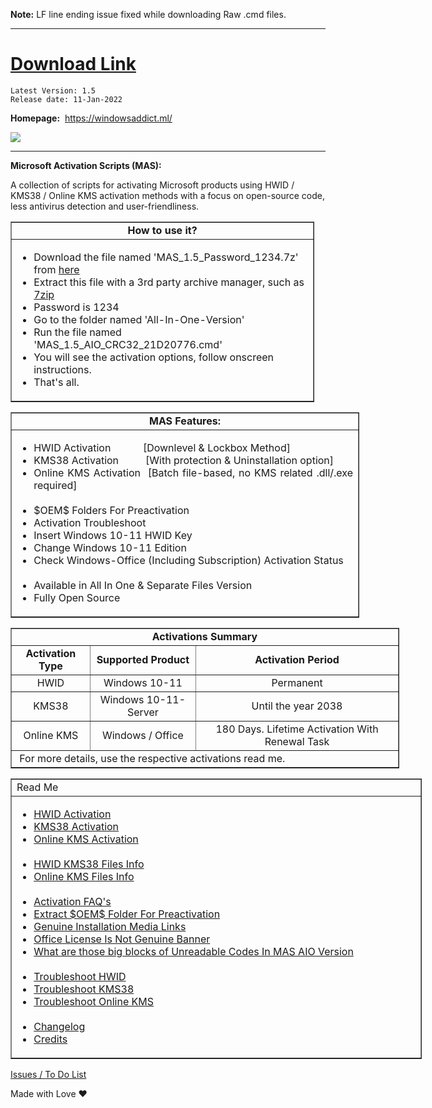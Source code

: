    **Note:** LF line ending issue fixed while downloading Raw .cmd files.
   <hr />
   
  # **[Download Link](https://github.com/massgravel/Microsoft-Activation-Scripts/releases)** <br/>

    Latest Version: 1.5
    Release date: 11-Jan-2022

   **Homepage:**&nbsp; https://windowsaddict.ml/ <br/>

   <a href="https://discord.gg/gjJEfq7ux8">
  <img src="https://discordapp.com/api/guilds/746721520931569757/widget.png?style=banner3" />
</a>

<hr />

  **Microsoft Activation Scripts (MAS):**

   A collection of scripts for activating Microsoft products using HWID / KMS38 / Online KMS activation methods 
   with a focus on open-source code, less antivirus detection and user-friendliness.

 
 <table border="1" cellpadding="1" cellspacing="0" style="width:486px">
	<tbody>
		<tr>
			<td style="text-align:center; width:478px"><strong>How to use it?</strong></td>
		</tr>
		<tr>
			<td style="width:478px">
			<ul>
				<li>Download the file named &#39;MAS_1.5_Password_1234.7z&#39; from <a href="https://github.com/massgravel/Microsoft-Activation-Scripts/releases" target="_blank">here</a></li>
				<li>Extract this file with a 3rd party archive manager, such as <a href="https://www.7-zip.org/download.html" target="_blank">7zip</a></li>
				<li>Password is<strong> </strong>1234</li>
				<li>Go to the folder named &#39;All-In-One-Version&#39;</li>
				<li>Run the file named &#39;MAS_1.5_AIO_CRC32_21D20776.cmd&#39;</li>
				<li>You will see the activation options, follow onscreen instructions.</li>
				<li>That&#39;s all.</li>
			</ul>
			</td>
		</tr>
	</tbody>
</table>

<table border="1" cellpadding="1" cellspacing="0" style="width:558px">
	<tbody>
		<tr>
			<td style="text-align:center; width:550px"><strong>MAS Features:</strong></td>
		</tr>
		<tr>
			<td style="width:550px">
			<ul>
				<li style="text-align:justify">HWID Activation&nbsp; &nbsp; &nbsp; &nbsp; &nbsp; &nbsp; [Downlevel &amp; Lockbox Method]</li>
				<li style="text-align:justify">KMS38 Activation&nbsp; &nbsp; &nbsp; &nbsp; &nbsp; [With protection &amp; Uninstallation option]</li>
				<li style="text-align:justify">Online KMS Activation&nbsp; [Batch file-based, no KMS related .dll/.exe required]<br />
				&nbsp;</li>
				<li style="text-align:justify">$OEM$ Folders For Preactivation</li>
				<li style="text-align:justify">Activation Troubleshoot</li>
				<li style="text-align:justify">Insert Windows 10-11 HWID Key</li>
				<li style="text-align:justify">Change Windows 10-11 Edition</li>
				<li style="text-align:justify">Check Windows-Office (Including Subscription) Activation Status<br />
				&nbsp;</li>
				<li style="text-align:justify">Available in All In One &amp; Separate Files Version</li>
				<li style="text-align:justify">Fully Open Source</li>
			</ul>
			</td>
		</tr>
	</tbody>
</table>



<table border="1" cellpadding="1" cellspacing="0" style="width:622px">
	<tbody>
		<tr>
			<td colspan="3" style="text-align:center; width:614px"><strong>Activations Summary</strong></td>
		</tr>
		<tr>
			<td style="text-align:center; width:112px"><strong>Activation Type</strong></td>
			<td style="text-align:center; width:160px"><strong>Supported Product</strong></td>
			<td style="text-align:center; width:332px"><strong>Activation Period</strong></td>
		</tr>
		<tr>
			<td style="text-align:center; width:112px">HWID</td>
			<td style="text-align:center; width:160px">Windows 10-11</td>
			<td style="text-align:center; width:332px">Permanent</td>
		</tr>
		<tr>
			<td style="text-align:center; width:112px">KMS38</td>
			<td style="text-align:center; width:160px">Windows 10-11-Server</td>
			<td style="text-align:center; width:332px">Until the year 2038</td>
		</tr>
		<tr>
			<td style="text-align:center; width:112px">Online KMS</td>
			<td style="text-align:center; width:160px">Windows / Office</td>
			<td style="text-align:center; width:332px">180 Days. Lifetime Activation With Renewal Task</td>
		</tr>
		<tr>
			<td colspan="3" style="width:614px">&nbsp;For more details, use the respective activations read me.</td>
		</tr>
	</tbody>
</table>
 
<table border="1" cellpadding="1" cellspacing="0" style="width:658px">
	<tbody>
		<tr>
			<td style="width:650px">Read Me</td>
		</tr>
		<tr>
			<td style="width:650px">
			<ul>
				<li><a href="https://windowsaddict.ml/readme-hwid.html" rel="nofollow" target="_blank">HWID Activation</a></li>
				<li><a href="https://windowsaddict.ml/readme-kms38.html" rel="nofollow" target="_blank">KMS38 Activation</a></li>
				<li><a href="https://windowsaddict.ml/readme-online-kms.html" rel="nofollow" target="_blank">Online KMS Activation</a><br />
				&nbsp;</li>
				<li><a href="https://windowsaddict.ml/readme-hwid-kms38-files.html" rel="nofollow" target="_blank">HWID KMS38 Files Info</a></li>
				<li><a href="https://windowsaddict.ml/readme-online-kms-files.html" rel="nofollow" target="_blank">Online KMS Files Info</a><br />
				&nbsp;</li>
				<li><a href="https://windowsaddict.ml/readme-activation-faq.html" rel="nofollow" target="_blank">Activation FAQ&#39;s</a></li>
				<li><a href="https://windowsaddict.ml/readme-oem-folder.html" rel="nofollow" target="_blank">Extract $OEM$ Folder For Preactivation</a></li>
				<li><a href="https://windowsaddict.ml/readme-genuine-installation-media.html" rel="nofollow" target="_blank">Genuine Installation Media Links</a></li>
				<li><a href="https://windowsaddict.ml/office-license-is-not-genuine.html" rel="nofollow" target="_blank">Office License Is Not Genuine Banner</a></li>
				<li><a href="https://windowsaddict.ml/readme-unreadable-codes-in-mas-aio.html" rel="nofollow" target="_blank">What are those big blocks of Unreadable Codes In MAS AIO Version</a><br />
				&nbsp;</li>
				<li><a href="https://windowsaddict.ml/readme-troubleshoot-hwid.html" rel="nofollow" target="_blank">Troubleshoot HWID</a></li>
				<li><a href="https://windowsaddict.ml/readme-troubleshoot-kms38.html" rel="nofollow" target="_blank">Troubleshoot KMS38</a></li>
				<li><a href="https://windowsaddict.ml/readme-troubleshoot-onlinekms.html" rel="nofollow" target="_blank">Troubleshoot Online KMS</a><br />
				&nbsp;</li>
				<li><a href="https://windowsaddict.ml/readme-mas-changelog.html" target="_blank">Changelog</a></li>
				<li><a href="https://windowsaddict.ml/readme-mas-credits.html" target="_blank">Credits</a></li>
			</ul>
			</td>
		</tr>
	</tbody>
</table>

 [Issues / To Do List](https://windowsaddict.ml/mas-todo-list.html)
 
Made with Love ❤️
